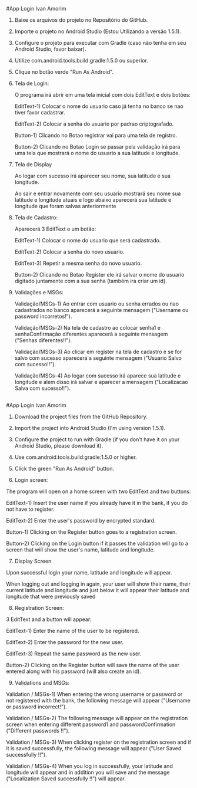 
#App Login Ivan Amorim

1) Baixe os arquivos do projeto no Repositório do GitHub.

2) Importe o projeto no Android Studio (Estou Utilizando a versão 1.5.1).

3) Configure o projeto para executar com Gradle (caso não tenha em seu Android Studio, favor baixar).

4) Utilize com.android.tools.build:gradle:1.5.0 ou superior.

5) Clique no botão verde "Run As Android".

6) Tela de Login:

	O programa irá abrir em uma tela inicial com dois EditText e dois botões:

	EditText-1) Colocar o nome do usuario caso já tenha no banco se nao tiver favor cadastrar.
	
	EditText-2) Colocar a senha do usuario por padrao criptografado.

	Button-1) Clicando no Botao registrar vai para uma tela de registro.
	
	Button-2) Clicando no Botao Login se passar pela validação irá para uma tela que mostrará o nome do usuario a sua latitude e longitude.
	
7) Tela de Display

	Ao logar com sucesso irá aparecer seu nome, sua latitude e sua longitude. 
	
	Ao sair e entrar novamente com seu usuario mostrará seu nome sua latitude e longitude atuais e logo abaixo aparecerá sua latitude e longitude que foram salvas anteriormente
	
8) Tela de Cadastro:

	Aparecerá 3 EditText e um botão:
	
	EditText-1) Colocar o nome do usuario que será cadastrado.
	
	EditText-2) Colocar a senha do novo usuario.

	EditText-3) Repetir a mesma senha do novo usuario.
	
	Button-2) Clicando no Botao Register ele irá salvar o nome do usuario digitado juntamente com a sua senha (também ira criar um id).
	
9) Validações e MSGs:
	
	Validação/MSGs-1) Ao entrar com usuario ou senha errados ou nao cadastrados no banco aparecerá a seguinte mensagem ("Username ou password incorretos!").
	
	Validação/MSGs-2) Na tela de cadastro ao colocar senha1 e senhaConfirmação diferentes aparecerá a seguinte mensagem ("Senhas diferentes!!").

	Validação/MSGs-3) Ao clicar em register na tela de cadastro e se for salvo com sucesso aparecerá a seguinte mensagem ("Usuario Salvo com sucesso!!").
	
	Validação/MSGs-4) Ao logar com sucesso irá aparece sua latitude e longitude e alem disso irá salvar e aparecer a mensagem ("Localizacao Salva com sucesso!!").

##


#App Login Ivan Amorim

1) Download the project files from the GitHub Repository.

2) Import the project into Android Studio (I'm using version 1.5.1).

3) Configure the project to run with Gradle (if you don't have it on your Android Studio, please download it).

4) Use com.android.tools.build:gradle:1.5.0 or higher.

5) Click the green "Run As Android" button.

6) Login screen:

The program will open on a home screen with two EditText and two buttons:

EditText-1) Insert the user name if you already have it in the bank, if you do not have to register.

EditText-2) Enter the user's password by encrypted standard.

Button-1) Clicking on the Register button goes to a registration screen.

Button-2) Clicking on the Login button if it passes the validation will go to a screen that will show the user's name, latitude and longitude.

7) Display Screen

Upon successful login your name, latitude and longitude will appear.

When logging out and logging in again, your user will show their name, their current latitude and longitude and just below it will appear their latitude and longitude that were previously saved

8) Registration Screen:

3 EditText and a button will appear:

EditText-1) Enter the name of the user to be registered.

EditText-2) Enter the password for the new user.

EditText-3) Repeat the same password as the new user.

Button-2) Clicking on the Register button will save the name of the user entered along with his password (will also create an id).

9) Validations and MSGs:

Validation / MSGs-1) When entering the wrong username or password or not registered with the bank, the following message will appear ("Username or password incorrect!").

Validation / MSGs-2) The following message will appear on the registration screen when entering different password1 and passwordConfirmation ("Different passwords !!").

Validation / MSGs-3) When clicking register on the registration screen and if it is saved successfully, the following message will appear ("User Saved successfully !!").

Validation / MSGs-4) When you log in successfully, your latitude and longitude will appear and in addition you will save and the message ("Localization Saved successfully !!") will appear.
